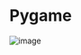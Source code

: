 # Pygame

![image](https://github.com/user-attachments/assets/95975633-67cb-4744-b1da-38595886d8fb)
